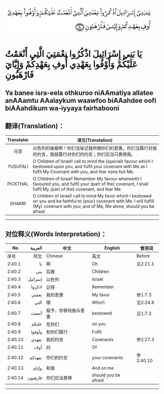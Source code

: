 ![002:040](images/002_040.gif)

#  يَا بَنِي إِسْرَائِيلَ اذْكُرُوا نِعْمَتِيَ الَّتِي أَنْعَمْتُ عَلَيْكُمْ وَأَوْفُوا بِعَهْدِي أُوفِ بِعَهْدِكُمْ وَإِيَّايَ فَارْهَبُونِ 

## Ya banee isra-eela othkuroo niAAmatiya allatee anAAamtu AAalaykum waawfoo biAAahdee oofi biAAahdikum wa-iyyaya fairhabooni

## 翻译(Translation)：

| Translator | 译文(Translation)                                            |
|:----------:| ------------------------------------------------------------ |
| 马坚       | 以色列的後裔啊！你们当铭记我所赐你们的恩惠，你们当履行对我的约言，我就履行对你们的约言；你们应当只畏惧我。 |
| YUSUFALI   | O Children of Israel! call to mind the (special) favour which I bestowed upon you, and fulfil your covenant with Me as I fulfil My Covenant with you, and fear none but Me. |
| PICKTHAL   | O Children of Israel! Remember My favour wherewith I favoured you, and fulfil your (part of the) covenant, I shall fulfil My (part of the) covenant, and fear Me. |
| SHAKIR     | O children of Israel! call to mind My favor which I bestowed on you and be faithful to (your) covenant with Me, I will fulfill (My) covenant with you; and of Me, Me alone, should you be afraid. |

---

## 对位释义(Words Interpretation)：

| No      | العربية | 中文                 | English              | 曾用词    |
| ------- | -------:| -------------------- | -------------------- | --------- |
| 序号    | 阿文    | Chinese              | 英文                 | Before    |
| 2:40.1  | يا      | 啊                   | Oh                   | 见2:21.1  |
| 2:40.2  | بني     | 后裔                 | Children             |           |
| 2:40.3  | إسرائيل | 以色列               | Israel               |           |
| 2:40.4  | اذكروا  | 记得                 | Remember             |           |
| 2:40.5  | نعمتي   | 我的恩惠             | My favor             | 参1:7.3   |
| 2:40.6  | التي    | 哪                   | Which                | 见2:24.8  |
| 2:40.7  | أنعمت   | 赋予，你曾经施与恩惠 | bestowed             | 见1:7.3   |
| 2:40.8  | عليكم   | 在你们               | on you               |           |
| 2:40.9  | وأوفوا  | 和你们履行           | Fulfil               |           |
| 2:40.10 | بعهدي   | 我的约言             | Covenants            | 参2:27.3  |
| 2:40.11 | أوف     | 的                   | Of                   |           |
| 2:40.12 | بعهدكم  | 你们的约言           | your covenants       | 参2:40.10 |
| 2:40.13 | وإياي   | 和我                 | And on me            |           |
| 2:40.14 | فارهبون | 你们应当畏惧         | should you be afraid |           |

---
